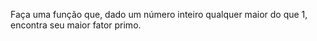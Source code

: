 Faça uma função que, dado um número inteiro qualquer maior do que 1, encontra seu maior fator primo.